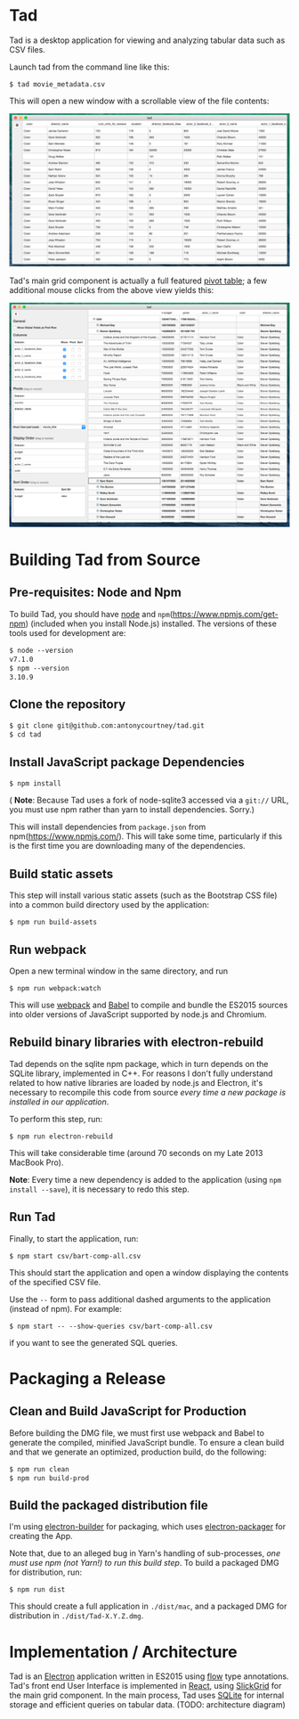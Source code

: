 # Tad

Tad is a desktop application for viewing and analyzing tabular data such as CSV files.

Launch tad from the command line like this:

    $ tad movie_metadata.csv

This will open a new window with a scrollable view of the file contents:

![Tad screenshot](doc/screenshots/tad-movies-unpivoted.png "Unpivoted view of CSV file")

Tad's main grid component is actually a full featured
[pivot table](https://en.wikipedia.org/wiki/Pivot_table); a few additional mouse clicks from the above view yields this:

![tad screenshot](doc/screenshots/movie_pivots.png "Movie Metadata with Pivots")

# Building Tad from Source

## Pre-requisites:  Node and Npm

To build Tad, you should have [node](https://nodejs.org/en/) and `npm`(https://www.npmjs.com/get-npm) (included when you install Node.js) installed.  The versions of these tools used for development are:

    $ node --version
    v7.1.0
    $ npm --version
    3.10.9

## Clone the repository

    $ git clone git@github.com:antonycourtney/tad.git
    $ cd tad

## Install JavaScript package Dependencies

    $ npm install

( **Note**: Because Tad uses a fork of node-sqlite3 accessed via a `git://` URL, you must use npm rather than yarn to install dependencies. Sorry.)

This will install dependencies from `package.json` from npm(https://www.npmjs.com/). This will take some time, particularly if this is the first time you are downloading many of the dependencies.

## Build static assets

This step will install various static assets (such as the Bootstrap CSS file) into a common build directory used by the application:

    $ npm run build-assets

## Run webpack

Open a new terminal window in the same directory, and run

    $ npm run webpack:watch

This will use [webpack](https://webpack.github.io/) and [Babel](https://babeljs.io/) to compile and bundle the ES2015 sources into older versions of JavaScript supported by node.js and Chromium.

## Rebuild binary libraries with electron-rebuild

Tad depends on the sqlite npm package, which in turn depends on the SQLite library, implemented in C++.  For reasons I don't fully understand related to how native libraries are
loaded by node.js and Electron, it's necessary to recompile this code from source
*every time a new package is installed in our application*.

To perform this step, run:

    $ npm run electron-rebuild

This will take considerable time (around 70 seconds on my Late 2013 MacBook Pro).

**Note**:  Every time a new dependency is added to the application (using `npm install --save`), it is necessary to redo this step.

## Run Tad

Finally, to start the application, run:

    $ npm start csv/bart-comp-all.csv

This should start the application and open a window displaying the contents of the specified CSV file.

Use the `--` form to pass additional dashed arguments to the application (instead of npm).
For example:

    $ npm start -- --show-queries csv/bart-comp-all.csv

if you want to see the generated SQL queries.


# Packaging a Release

## Clean and Build JavaScript for Production

Before building the DMG file, we must first use webpack and Babel to generate the compiled, minified JavaScript bundle.  To ensure a clean build and that we generate an optimized, production build, do the following:

    $ npm run clean
    $ npm run build-prod

## Build the packaged distribution file

I'm using   [electron-builder](https://github.com/electron-userland/electron-builder) for packaging, which uses [electron-packager](https://github.com/electron-userland/electron-packager) for creating the App.

Note that, due to an alleged bug in Yarn's handling of sub-processes, *one must use npm (not Yarn!) to run this build step*.  To build a packaged DMG for distribution, run:

    $ npm run dist

This should create a full application in `./dist/mac`, and a packaged DMG for distribution in `./dist/Tad-X.Y.Z.dmg`.

# Implementation / Architecture

Tad is an [Electron](http://electron.atom.io/) application written in ES2015 using [flow](https://flowtype.org/) type annotations.
Tad's front end User Interface is implemented in [React](https://facebook.github.io/react/), using [SlickGrid](https://github.com/mleibman/SlickGrid) for the main grid component.
In the main process, Tad uses [SQLite](https://sqlite.org/) for internal storage and efficient queries on tabular data.  (TODO: architecture diagram)
